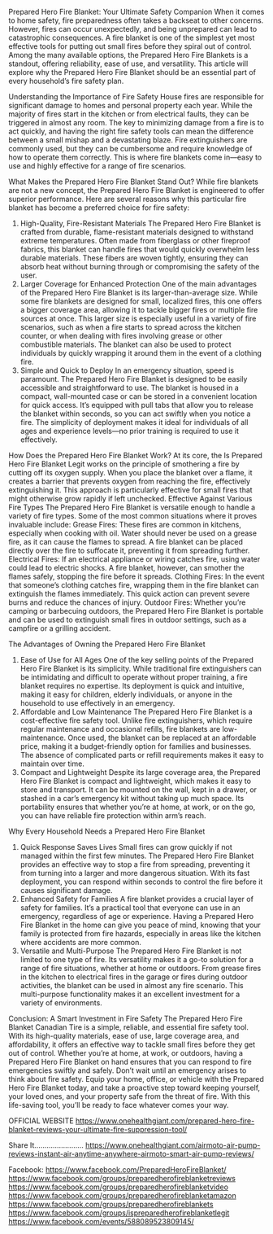 Prepared Hero Fire Blanket: Your Ultimate Safety Companion
When it comes to home safety, fire preparedness often takes a backseat to other concerns. However, fires can occur unexpectedly, and being unprepared can lead to catastrophic consequences. A fire blanket is one of the simplest yet most effective tools for putting out small fires before they spiral out of control. Among the many available options, the Prepared Hero Fire Blankets is a standout, offering reliability, ease of use, and versatility. This article will explore why the Prepared Hero Fire Blanket should be an essential part of every household’s fire safety plan.

Understanding the Importance of Fire Safety
House fires are responsible for significant damage to homes and personal property each year. While the majority of fires start in the kitchen or from electrical faults, they can be triggered in almost any room. The key to minimizing damage from a fire is to act quickly, and having the right fire safety tools can mean the difference between a small mishap and a devastating blaze. Fire extinguishers are commonly used, but they can be cumbersome and require knowledge of how to operate them correctly. This is where fire blankets come in—easy to use and highly effective for a range of fire scenarios.

What Makes the Prepared Hero Fire Blanket Stand Out?
While fire blankets are not a new concept, the Prepared Hero Fire Blanket is engineered to offer superior performance. Here are several reasons why this particular fire blanket has become a preferred choice for fire safety:
1. High-Quality, Fire-Resistant Materials
The Prepared Hero Fire Blanket is crafted from durable, flame-resistant materials designed to withstand extreme temperatures. Often made from fiberglass or other fireproof fabrics, this blanket can handle fires that would quickly overwhelm less durable materials. These fibers are woven tightly, ensuring they can absorb heat without burning through or compromising the safety of the user.
2. Larger Coverage for Enhanced Protection
One of the main advantages of the Prepared Hero Fire Blanket is its larger-than-average size. While some fire blankets are designed for small, localized fires, this one offers a bigger coverage area, allowing it to tackle bigger fires or multiple fire sources at once. This larger size is especially useful in a variety of fire scenarios, such as when a fire starts to spread across the kitchen counter, or when dealing with fires involving grease or other combustible materials. The blanket can also be used to protect individuals by quickly wrapping it around them in the event of a clothing fire.
3. Simple and Quick to Deploy
In an emergency situation, speed is paramount. The Prepared Hero Fire Blanket is designed to be easily accessible and straightforward to use. The blanket is housed in a compact, wall-mounted case or can be stored in a convenient location for quick access. It’s equipped with pull tabs that allow you to release the blanket within seconds, so you can act swiftly when you notice a fire. The simplicity of deployment makes it ideal for individuals of all ages and experience levels—no prior training is required to use it effectively.

How Does the Prepared Hero Fire Blanket Work?
At its core, the Is Prepared Hero Fire Blanket Legit works on the principle of smothering a fire by cutting off its oxygen supply. When you place the blanket over a flame, it creates a barrier that prevents oxygen from reaching the fire, effectively extinguishing it. This approach is particularly effective for small fires that might otherwise grow rapidly if left unchecked.
Effective Against Various Fire Types
The Prepared Hero Fire Blanket is versatile enough to handle a variety of fire types. Some of the most common situations where it proves invaluable include:
Grease Fires: These fires are common in kitchens, especially when cooking with oil. Water should never be used on a grease fire, as it can cause the flames to spread. A fire blanket can be placed directly over the fire to suffocate it, preventing it from spreading further.
Electrical Fires: If an electrical appliance or wiring catches fire, using water could lead to electric shocks. A fire blanket, however, can smother the flames safely, stopping the fire before it spreads.
Clothing Fires: In the event that someone’s clothing catches fire, wrapping them in the fire blanket can extinguish the flames immediately. This quick action can prevent severe burns and reduce the chances of injury.
Outdoor Fires: Whether you’re camping or barbecuing outdoors, the Prepared Hero Fire Blanket is portable and can be used to extinguish small fires in outdoor settings, such as a campfire or a grilling accident.

The Advantages of Owning the Prepared Hero Fire Blanket
1. Ease of Use for All Ages
One of the key selling points of the Prepared Hero Fire Blanket is its simplicity. While traditional fire extinguishers can be intimidating and difficult to operate without proper training, a fire blanket requires no expertise. Its deployment is quick and intuitive, making it easy for children, elderly individuals, or anyone in the household to use effectively in an emergency.
2. Affordable and Low Maintenance
The Prepared Hero Fire Blanket is a cost-effective fire safety tool. Unlike fire extinguishers, which require regular maintenance and occasional refills, fire blankets are low-maintenance. Once used, the blanket can be replaced at an affordable price, making it a budget-friendly option for families and businesses. The absence of complicated parts or refill requirements makes it easy to maintain over time.
3. Compact and Lightweight
Despite its large coverage area, the Prepared Hero Fire Blanket is compact and lightweight, which makes it easy to store and transport. It can be mounted on the wall, kept in a drawer, or stashed in a car’s emergency kit without taking up much space. Its portability ensures that whether you’re at home, at work, or on the go, you can have reliable fire protection within arm’s reach.

Why Every Household Needs a Prepared Hero Fire Blanket
1. Quick Response Saves Lives
Small fires can grow quickly if not managed within the first few minutes. The Prepared Hero Fire Blanket provides an effective way to stop a fire from spreading, preventing it from turning into a larger and more dangerous situation. With its fast deployment, you can respond within seconds to control the fire before it causes significant damage.
2. Enhanced Safety for Families
A fire blanket provides a crucial layer of safety for families. It’s a practical tool that everyone can use in an emergency, regardless of age or experience. Having a Prepared Hero Fire Blanket in the home can give you peace of mind, knowing that your family is protected from fire hazards, especially in areas like the kitchen where accidents are more common.
3. Versatile and Multi-Purpose
The Prepared Hero Fire Blanket is not limited to one type of fire. Its versatility makes it a go-to solution for a range of fire situations, whether at home or outdoors. From grease fires in the kitchen to electrical fires in the garage or fires during outdoor activities, the blanket can be used in almost any fire scenario. This multi-purpose functionality makes it an excellent investment for a variety of environments.

Conclusion: A Smart Investment in Fire Safety
The Prepared Hero Fire Blanket Canadian Tire is a simple, reliable, and essential fire safety tool. With its high-quality materials, ease of use, large coverage area, and affordability, it offers an effective way to tackle small fires before they get out of control. Whether you’re at home, at work, or outdoors, having a Prepared Hero Fire Blanket on hand ensures that you can respond to fire emergencies swiftly and safely.
Don’t wait until an emergency arises to think about fire safety. Equip your home, office, or vehicle with the Prepared Hero Fire Blanket today, and take a proactive step toward keeping yourself, your loved ones, and your property safe from the threat of fire. With this life-saving tool, you’ll be ready to face whatever comes your way.

OFFICIAL WEBSITE
https://www.onehealthgiant.com/prepared-hero-fire-blanket-reviews-your-ultimate-fire-suppression-tool/ 

Share It……………………
https://www.onehealthgiant.com/airmoto-air-pump-reviews-instant-air-anytime-anywhere-airmoto-smart-air-pump-reviews/ 

Facebook:
https://www.facebook.com/PreparedHeroFireBlanket/ 
https://www.facebook.com/groups/preparedherofireblanketreviews 
https://www.facebook.com/groups/preparedherofireblanketvideo 
https://www.facebook.com/groups/preparedherofireblanketamazon 
https://www.facebook.com/groups/preparedherofireblankets 
https://www.facebook.com/groups/ispreparedherofireblanketlegit 
https://www.facebook.com/events/588089523809145/ 
